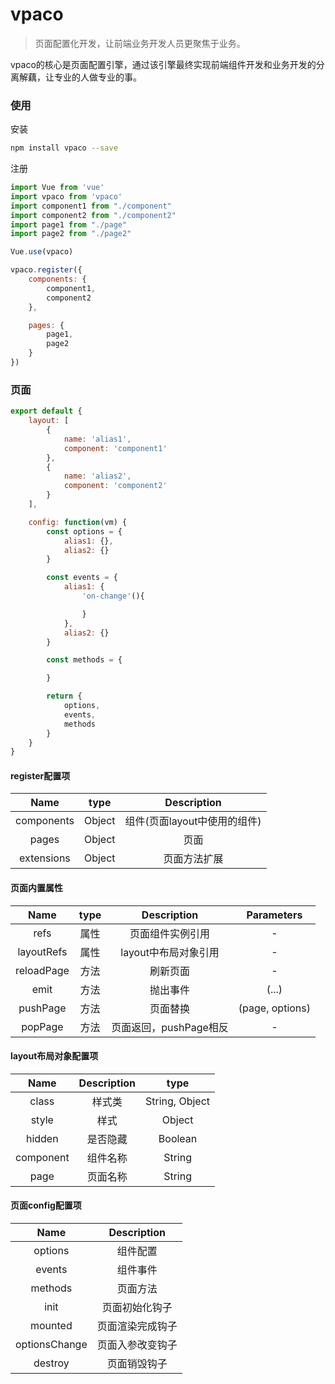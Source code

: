 # vpaco

>页面配置化开发，让前端业务开发人员更聚焦于业务。

vpaco的核心是页面配置引擎，通过该引擎最终实现前端组件开发和业务开发的分离解藕，让专业的人做专业的事。

### 使用
安装
```bash
npm install vpaco --save
```

注册
```javascript
import Vue from 'vue'
import vpaco from 'vpaco'
import component1 from "./component"
import component2 from "./component2"
import page1 from "./page"
import page2 from "./page2"

Vue.use(vpaco)

vpaco.register({
    components: {
        component1,
        component2
    },

    pages: {
        page1,
        page2
    }
})
```

### 页面
```javascript
export default {
    layout: [
        {
            name: 'alias1',
            component: 'component1'
        },
        {
            name: 'alias2',
            component: 'component2'
        }
    ],

    config: function(vm) {
        const options = {
            alias1: {},
            alias2: {}
        }

        const events = {
            alias1: {
                'on-change'(){

                }
            },
            alias2: {}
        }

        const methods = {

        }

        return {
            options,
            events,
            methods
        }
    }
}
```
#### register配置项
|    Name    | type |   Description   |
| :--------: | :--------: | :--------: |
| components    | Object  | 组件(页面layout中使用的组件) |
| pages    | Object  | 页面 |
| extensions    | Object  | 页面方法扩展 |

#### 页面内置属性
|    Name    | type |   Description   |   Parameters   |
| :--------: | :--------: | :--------: | :--------: |
| refs    | 属性  | 页面组件实例引用 |-|
| layoutRefs    | 属性  | layout中布局对象引用 |-|
| reloadPage    | 方法  | 刷新页面 |-|
| emit        | 方法 | 抛出事件 |(...) |
| pushPage  | 方法| 页面替换 | (page, options) |
| popPage     | 方法| 页面返回，pushPage相反 | - |

#### layout布局对象配置项

|    Name    |   Description   | type |
| :--------: | :--------: |:--------: |
| class | 样式类 | String, Object|
| style    | 样式  | Object |
| hidden    | 是否隐藏  | Boolean |
| component        | 组件名称 |String|
| page  | 页面名称| String|

#### 页面config配置项

|    Name    |   Description   |
| :--------: | :--------: |
| options | 组件配置 |
| events    | 组件事件  |
| methods    | 页面方法  |
| init    | 页面初始化钩子  |
| mounted    | 页面渲染完成钩子  |
| optionsChange    | 页面入参改变钩子  |
| destroy    | 页面销毁钩子  |
